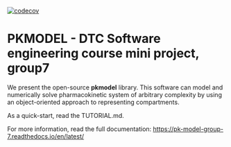 [![codecov](https://codecov.io/gh/simonlichtinger/pkmodel_group7/branch/master/graph/badge.svg?token=OGKG136MZJ)](undefined)

# PKMODEL - DTC Software engineering course mini project, group7

We present the open-source **pkmodel** library. This software can model and numerically solve pharmacokinetic system of arbitrary complexity by using an object-oriented approach to representing compartments.

As a quick-start, read the TUTORIAL.md.

For more information, read the full documentation: https://pk-model-group-7.readthedocs.io/en/latest/ 
